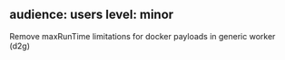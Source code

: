 audience: users
level: minor
---
Remove maxRunTime limitations for docker payloads in generic worker (d2g)
